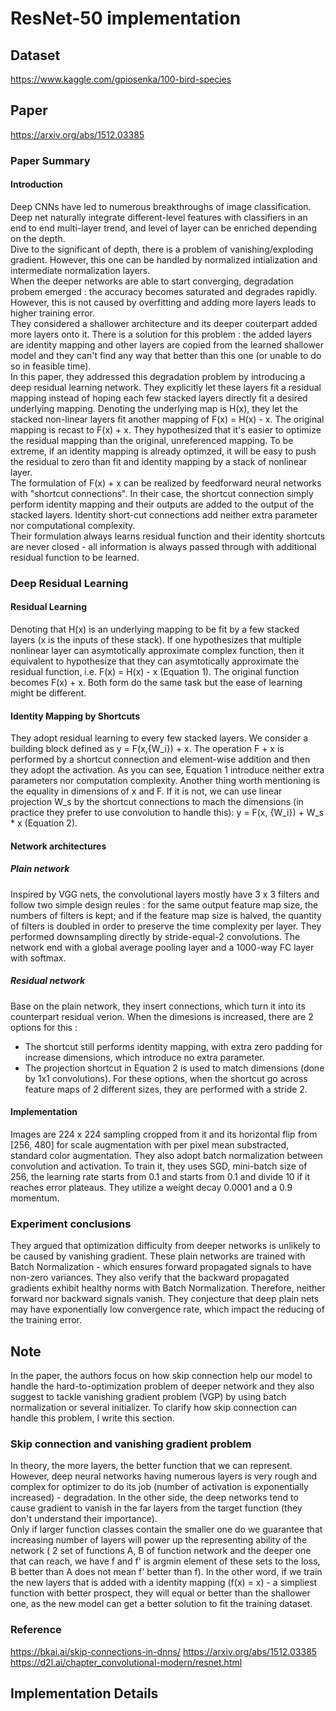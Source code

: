 # ResNet-50 implementation
## Dataset
https://www.kaggle.com/gpiosenka/100-bird-species
## Paper 
https://arxiv.org/abs/1512.03385
### Paper Summary
#### Introduction
Deep CNNs have led to numerous breakthroughs of image classification.  
Deep net naturally integrate different-level features with classifiers in an end to end multi-layer trend, and level of layer can be enriched depending on the depth.  
Dive to the significant of depth, there is a problem of vanishing/exploding gradient. However, this one can be handled by normalized intialization and intermediate normalization layers.  
When the deeper networks are able to start converging, degradation probem emerged : the accuracy becomes saturated and degrades rapidly. However, this is not caused by overfitting and adding more layers leads to higher training error.  
They considered a shallower architecture and its deeper couterpart added more layers onto it. There is a solution for this problem : the added layers are identity mapping and other layers are copied from the learned shallower model and they can't find any way that better than this one (or unable to do so in feasible time).  
In this paper, they addressed this degradation problem by introducing a deep residual learning network. They explicitly let these layers fit a residual mapping instead of hoping each few stacked layers directly fit a desired underlying mapping. Denoting the underlying map is H(x), they let the stacked non-linear layers fit another mapping of F(x) = H(x) - x. The original mapping is recast to F(x) + x. They hypothesized that it's easier to optimize the residual mapping than the original, unreferenced mapping. To be extreme, if an identity mapping is already optimzed, it will be easy to push the residual to zero than fit and identity mapping by a stack of nonlinear layer.  
The formulation of F(x) + x can be realized by feedforward neural networks with "shortcut connections". In their case, the shortcut connection simply perform identity mapping and their outputs are added to the output of the stacked layers. Identity short-cut connections add neither extra parameter nor computational complexity.   
Their formulation always learns residual function and their identity shortcuts are never closed - all information is always passed through with additional residual function to be learned.  
### Deep Residual Learning
#### Residual Learning
Denoting that H(x) is an underlying mapping to be fit by a few stacked layers (x is the inputs of these stack). If one hypothesizes that multiple nonlinear layer can asymtotically approximate complex function, then it equivalent to hypothesize that they can asymtotically approximate the residual function, i.e. F(x) = H(x) - x (Equation 1). The original function becomes F(x) + x. Both form do the same task but the ease of learning might be different. 
#### Identity Mapping by Shortcuts
They adopt residual learning to every few stacked layers. We consider a building block defined as y = F(x,{W_i}) + x. The operation F + x is performed by a shortcut connection and element-wise addition and then they adopt the activation. As you can see, Equation 1 introduce neither extra parameters nor computation complexity. Another thing worth mentioning is the equality in dimensions of x and F. If it is not, we can use linear projection W_s by the shortcut connections to mach the dimensions (in practice they prefer to use convolution to handle this): y = F(x, {W_i}) + W_s * x (Equation 2).   
#### Network architectures
##### Plain network
Inspired by VGG nets, the convolutional layers mostly have 3 x 3 filters and follow two simple design reules : for the same output feature map size, the numbers of filters is kept; and if the feature map size is halved, the quantity of filters is doubled in order to preserve the time complexity per layer. They performed downsampling directly by stride-equal-2 convolutions. The network end with a global average pooling layer and a 1000-way FC layer with softmax. 
##### Residual network
Base on the plain network, they insert connections, which turn it into its counterpart residual verion. When the dimesions is increased, there are 2 options for this : 
* The shortcut still performs identity mapping, with extra zero padding for increase dimensions, which introduce no extra parameter.  
* The projection shortcut in Equation 2 is used to match dimensions (done by 1x1 convolutions).
For these options, when the shortcut go across feature maps of 2 different sizes, they are performed with a stride 2. 
#### Implementation   
Images are 224 x 224 sampling cropped from it and its horizontal flip from [256, 480] for scale augmentation with per pixel mean substracted, standard color augmentation. They also adopt batch normalization between convolution and activation. 
To train it, they uses SGD, mini-batch size of 256, the learning rate starts from 0.1 and starts from 0.1 and divide 10 if it reaches error plateaus. They utilize a weight decay 0.0001 and a 0.9 momentum.
### Experiment conclusions
They argued that optimization difficulty from deeper networks is unlikely to be caused by vanishing gradient. These plain networks are trained with Batch Normalization - which ensures forward propagated signals to have non-zero variances. They also verify that the backward propagated gradients exhibit healthy norms with Batch Normalization. Therefore, neither forward nor backward signals vanish. They conjecture that deep plain nets may have exponentially low convergence rate, which impact the reducing of the training error. 

## Note
In the paper, the authors focus on how skip connection help our model to handle the hard-to-optimization problem of deeper network and they also suggest to tackle vanishing gradient problem (VGP) by using batch normalization or several initializer. To clarify how skip connection can handle this problem, I write this section. 
### Skip connection and vanishing gradient problem  
In theory, the more layers, the better function that we can represent. However, deep neural networks having numerous layers is very rough and complex for optimizer to do its job (number of activation is exponentially increased) - degradation. In the other side, the deep networks tend to cause gradient to vanish in the far layers from the target function (they don't understand their importance).  
Only if larger function classes contain the smaller one do we guarantee that increasing number of layers will power up the representing ability of the network ( 2 set of functions A, B of function network and the deeper one that can reach, we have f and f' is argmin element of these sets to the loss, B better than A does not mean f' better than f). In the other word, if we train the new layers that is added with a identity mapping (f(x) = x) - a simpliest function with better prospect, they will equal or better than the shallower one, as the new model can get a better solution to fit the training dataset.  

### Reference
https://bkai.ai/skip-connections-in-dnns/
https://arxiv.org/abs/1512.03385
https://d2l.ai/chapter_convolutional-modern/resnet.html
## Implementation Details



